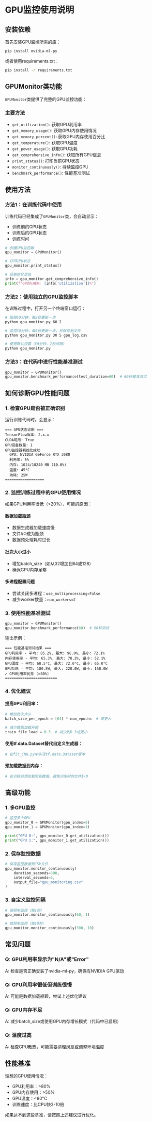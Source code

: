 # GPU监控使用说明

## 安装依赖

首先安装GPU监控所需的库：

```bash
pip install nvidia-ml-py
```

或者使用requirements.txt：

```bash
pip install -r requirements.txt
```

## GPUMonitor类功能

`GPUMonitor`类提供了完整的GPU监控功能：

### 主要方法

- `get_utilization()`: 获取GPU利用率
- `get_memory_usage()`: 获取GPU内存使用情况
- `get_memory_percent()`: 获取GPU内存使用百分比
- `get_temperature()`: 获取GPU温度
- `get_power_usage()`: 获取GPU功耗
- `get_comprehensive_info()`: 获取所有GPU信息
- `print_status()`: 打印当前GPU状态
- `monitor_continuously()`: 持续监控GPU
- `benchmark_performance()`: 性能基准测试

## 使用方法

### 方法1：在训练代码中使用

训练代码已经集成了`GPUMonitor`类，会自动显示：
- 训练前的GPU状态
- 训练后的GPU状态
- 训练时间

```python
# 创建GPU监控器
gpu_monitor = GPUMonitor()

# 打印GPU状态
gpu_monitor.print_status()

# 获取综合信息
info = gpu_monitor.get_comprehensive_info()
print(f"GPU利用率: {info['utilization']}%")
```

### 方法2：使用独立的GPU监控脚本

在训练过程中，打开另一个终端窗口运行：

```bash
# 监控60分钟，每2秒更新一次
python gpu_monitor.py 60 2

# 监控30分钟，每5秒更新一次，并保存到文件
python gpu_monitor.py 30 5 gpu_log.csv

# 使用默认设置（60分钟，2秒间隔）
python gpu_monitor.py
```

### 方法3：在代码中进行性能基准测试

```python
gpu_monitor = GPUMonitor()
gpu_monitor.benchmark_performance(test_duration=60)  # 60秒基准测试
```

## 如何诊断GPU性能问题

### 1. 检查GPU是否被正确识别

运行训练代码时，会显示：
```
=== GPU状态诊断 ===
TensorFlow版本: 2.x.x
CUDA可用: True
GPU设备数量: 1
GPU监控器初始化成功
  GPU: NVIDIA GeForce RTX 3080
  利用率: 5%
  内存: 1024/10240 MB (10.0%)
  温度: 45°C
  功耗: 25W
==================
```

### 2. 监控训练过程中的GPU使用情况

如果GPU利用率很低（<20%），可能的原因：

#### 数据加载瓶颈
- 数据生成器加载速度慢
- 文件I/O成为瓶颈
- 数据预处理耗时过长

#### 批次大小过小
- 增加batch_size（如从32增加到64或128）
- 确保GPU内存足够

#### 多进程配置问题
- 尝试关闭多进程：`use_multiprocessing=False`
- 减少worker数量：`num_workers=2`

### 3. 使用性能基准测试

```python
gpu_monitor = GPUMonitor()
gpu_monitor.benchmark_performance(60)  # 60秒测试
```

输出示例：
```
=== 性能基准测试结果 ===
GPU利用率 - 平均: 85.2%, 最大: 98.0%, 最小: 72.1%
内存使用率 - 平均: 65.3%, 最大: 78.2%, 最小: 52.1%
GPU温度 - 平均: 68.5°C, 最大: 72.0°C, 最小: 65.0°C
GPU功耗 - 平均: 180.5W, 最大: 220.0W, 最小: 150.0W
✓ GPU利用率优秀 (>80%)
========================
```

### 4. 优化建议

#### 提高GPU利用率：
```python
# 增加批次大小
batch_size_per_epoch = [64] * num_epochs  # 或更大

# 减少数据加载开销
train_file_load = 0.3  # 减少到0.3或更小
```

#### 使用tf.data.Dataset替代自定义生成器：
```python
# 在fit_CNN.py中实现tf.data.Dataset版本
```

#### 预加载数据到内存：
```python
# 在训练前预加载所有数据，避免训练时的文件I/O
```

## 高级功能

### 1. 多GPU监控

```python
# 监控多个GPU
gpu_monitor_0 = GPUMonitor(gpu_index=0)
gpu_monitor_1 = GPUMonitor(gpu_index=1)

print("GPU 0:", gpu_monitor_0.get_utilization())
print("GPU 1:", gpu_monitor_1.get_utilization())
```

### 2. 保存监控数据

```python
# 保存监控数据到CSV文件
gpu_monitor.monitor_continuously(
    duration_seconds=300, 
    interval_seconds=5, 
    output_file="gpu_monitoring.csv"
)
```

### 3. 自定义监控间隔

```python
# 高频率监控（每1秒）
gpu_monitor.monitor_continuously(60, 1)

# 低频率监控（每10秒）
gpu_monitor.monitor_continuously(300, 10)
```

## 常见问题

### Q: GPU利用率显示为"N/A"或"Error"
A: 检查是否正确安装了nvidia-ml-py，确保有NVIDIA GPU驱动

### Q: GPU利用率很低但训练很慢
A: 可能是数据加载瓶颈，尝试上述优化建议

### Q: GPU内存不足
A: 减少batch_size或使用GPU内存增长模式（代码中已启用）

### Q: 温度过高
A: 检查GPU散热，可能需要清理风扇或调整环境温度

## 性能基准

理想的GPU使用情况：
- GPU利用率：>80%
- GPU内存使用：>50%
- GPU温度：<80°C
- 训练速度：比CPU快3-10倍

如果达不到这些基准，请按照上述建议进行优化。 